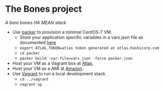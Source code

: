 # The Bones project
*A bare bones HA MEAN stack*

* Use [packer](https://www.packer.io/) to provision a minimal CentOS-7 VM.
  * Store your application specific variables in a vars.json file as documented [here](https://www.packer.io/docs/templates/user-variables.html)
  * `export ATLAS_TOKEN=atlas token generated at atlas.hashicorp.com`
  * `cd packer`
  * `packer build -var-file=vars.json -force packer.json`
* Host your VM as a Vagrant box at [Atlas](https://atlas.hashicorp.com/).
* Host your VM as a AMI at [Amazon](https://console.aws.amazon.com/).
* Use [Vagrant](https://www.vagrantup.com/) to run a local development stack.
  * `cd ../vagrant`
  * `vagrant up`
